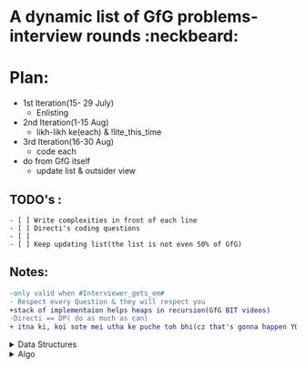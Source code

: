 # A dynamic list of GfG problems-interview rounds :neckbeard:

# Plan: #
* 1st Iteration(15- 29 July)
    - Enlisting
* 2nd Iteration(1-15 Aug)
    - likh-likh ke(each) & !lite_this_time
* 3rd Iteration(16-30 Aug)
    - code each
* do from GfG itself
    - update list & outsider view

## TODO's :
    - [ ] Write complexities in front of each line
    - [ ] Directi's coding questions 
    - [ ]
    - [ ] Keep updating list(the list is not even 50% of GfG)


## Notes: 
```diff
-only valid when #Interviewer_gets_em#
- Respect every Question & they will respect you
+stack of implementaion helps heaps in recursion(GfG BIT videos)
-Directi == DP( do as much as can)
+ itna ki, koi sote mei utha ke puche toh bhi(cz that's gonna happen YOU KNOW THAT)
```


<details>
    <summary>Data Structures</summary>
    <details>
        <summary>BST</summary>
            <details>
                <summary>1.Intro</summary>
                    1.1 Declare<br>
                    1.2 Insert<br>
                    1.3.1 Delete a node<br>
                    1.3.2 Delete a tree<br>
                    1.4 search(key 'x')
                    1.5.1 Array to BST<br>
                    1.5.2 BST to array<br>
            </details> 
            <details>
                <summary>2.Traversal</summary>
                    2.1.1 DFS-recursion<br>
                    2.1.2 DFS-1 stack<br>
                    2.1.3 DFS-2 stack<br>
                    2.1.4 DFS-Morris Traversal<br>
                    2.2 BFS<br>
                    2.3 Line By Line BFS<br>
                    2.4 Diagonal BFS<br>
                    2.5 Spiral BFS<br>
                    2.6 Rerse BFS<br>
            </details>     
            <details>
                <summary>3.Const & Conv</summary>
                    3.1 Construct a tree from:<br>
                        3.1.1 preO & postO<br>
                        3.1.2 inO & preO<br>
                        3.1.3 preO & postO of Mirror Tree<br>
                        3.1.4 Linked List Rep<br>
                    3.2 Convert a BST to:<br>
                        3.2.1 Double Linked list(all 4 sets)<br>
                        3.2.2 Sum Tree<br>
                    3.3 Flip the tree<br>
                    3.4 Min swaps to convert BT to BST<br>
            </details> 
            <details>
                <summary>4.Check & Print</summary>
                    4.1 Check:<br>
                        4.1.1 isMirror?<br>
                        4.1.2 isFoldale?<br>
                        4.1.3 isSumTree?<br>
                        4.1.4 has children sum property?<br>
                        4.1.5 cousins?<br>
                        4.1.6 all leaves at same level?<br>
                        4.1.7 if preO, postO, inO are of same tree?<br>
                        4.1.8 prefect tree?<br>
                        4.1.9 full BT?<br>
                        4.1.10 complete tree?<br>
                        4.1.11 is height balanced/Red-Black tree?<br>
                        4.1.12 is subset of another BST?<br>
                        4.1.13 are Mirror?<br>
                        4.1.14 are Identical?<br>
                    4.2 Print:<br>
                        4.2.1 cousins of each node<br>
                        4.2.2.1 print all root to leaf paths- recursion<br>
                        4.2.2.2 print all root to leaf paths- w/orecursion<br>
                        4.2.3 nodes at odd levels<br>
            </details>      
            <details>
                <summary>5.Summation</summary>
                    5.1 sum of all nodes<br>
                    5.2 sum of all parent nodes having child node x<br>
                    5.3 sum of all leaf nodes<br>
                    5.4 diagonal sum<br>
                    5.5 is there a leaf such that, sum(root->leaf) == root<br>
                    5.6 sum of nodes on longest path <br>
                    5.7 max sum such that no 2 nodes are adjacent<br>
                    5.8 find largest sum<br>
                    5.9 print all k-sum paths<br>
                    5.10 sum(root-> leaf) k<br>
            </details>     
            <details>
                <summary>6.LCA</summary>
                    6.1 LCA(all 3 sets)<br>
                    6.2 find dist b/w 2 nodes<br>
                    6.3 print ancestor of a node<br>
                    6.4 print k-th ancestor<br>
            </details> 
            <details>
                <summary>7.Misc</summary>
                    7.1 succinct encoding of BST<br>
                    7.2 custom tree<br>
                    7.3 tree isomorphism <br>
                    7.4 ways to color differently<br>
                    7.5 size of tree<br>
                    7.6 height/ depth of tree<br>
                    7.7 find deepest node<br>
                    7.8 max widht<br>
                    7.9 min depth<br>
                    7.10 vertical widht<br>
                    7.11 bottom view<br>
                    7.12 const leaf nodes<br>
                    7.13 connect nodes at same level(all 4)<br>
                    7.14 level with max no of nodes<br>
                    7.15 swap nodes at level k<br>
                    7.16 tilt of BST<br>
                    7.16 number of iterations to pass infor into all nodes<br>
            </details>                        
    </details>
    <details>
        <summary>Special Trees</summary>
        <details>
            <summary>1.Segment Tree</summary>
            <details>
                <summary>1.1 Const</summary>
            </details>   
            <details>
                <summary>1.2 getSum</summary>
            </details>   
            <details>
                <summary>1.3 Update</summary>
            </details>   
            <details>
                <summary>1.4 RMQ</summary>
            </details>   
            <details>
                <summary>1.5 Lazy Prop</summary>
            </details>                                                                  
        </details>  
        <details>
            <summary>2.Trie </summary>
            <details>
                    <summary>2.1 Const</summary>
            </details>  
            <details>
                    <summary>2.2 Insert</summary>
            </details>                
             <details>
                    <summary>2.3 Search</summary>
            </details>          
            <details>
                    <summary>2.4 Delete</summary>
            </details> 
             <details>
                    <summary>2.5 Longest Prefix</summary>
            </details>          
            <details>
                    <summary>2.6 Unque rows in boolean matrix</summary>
            </details>                                             
        </details>  
        <details>
            <summary>3.Balanced BT</summary>
            <details>
                <summary>3.1 AVL/BIT</summary>
                <details>
                        <summary>3.1.1 Declare </summary>
                </details>                      
                <details>
                        <summary>3.1.2 Insertion </summary>
                </details>          
                <details>
                        <summary>3.1.3 Deletion </summary>
                </details>                   
            </details>   
            <details>
                <summary>3.2 Red-Black Tree</summary>
                <details>
                        <summary>3.2.1 Declare </summary>
                </details>                      
                <details>
                        <summary>3.2.2 Insertion </summary>
                </details>          
                <details>
                        <summary>3.2.3 Deletion </summary>
                </details>                      
            </details>                    
        </details> 
        <details>
            <summary>4.Heap</summary>
        </details>  
        <details>
            <summary>5.Splay Tree</summary>
                <details>
                        <summary>5.1.1 Declare </summary>
                </details>  
                <details>
                        <summary>5.1.2 Rotation </summary>
                </details>                                      
                <details>
                        <summary>5.1.3 Search </summary>
                </details>                        
                <details>
                        <summary>5.1.4 Insertion </summary>
                </details>          
                <details>
                        <summary>5.1.5 Deletion </summary>
                </details>                  
        </details>  
        <details>
            <summary>6.Fenwick Tree</summary>
        </details>    
        <details>
            <summary>7.suffix tree</summary>
        </details>  
        <details>
            <summary>8.Prefix Tree</summary>
        </details>  
        <details>
            <summary>9.B-Tree</summary>
        </details>   
        <details>
            <summary>10. KD Tree</summary>
        </details>    
        <details>
            <summary>11.Treap</summary>
        </details>                           
    </details>
    <details>
        <summary>Graphs</summary>
        <details>
            <summary>1.Intro & Traversal</summary>
            <details>
                <summary>1.1 Rep(stl and class)</summary>
            </details>   
            <details>
                <summary>1.2 BFS</summary>
            </details>   
            <details>
                <summary>1.2 0-1 BFS</summary>
            </details>               
            <details>
                <summary>1.3 DFS</summary>
            </details>     
            <details>
                <summary>1.4 Find Mother Vertex</summary>
            </details>   
            <details>
                <summary>1.5 Watet-jug Prob(BFS)</summary>
            </details>   
            <details>
                <summary>1.6 Count #trees in forest</summary>
            </details>          
            <details>
                <summary>1.7 level of each node</summary>
            </details>   
            <details>
                <summary>1.8 Print All paths</summary>
            </details>   
            <details>
                <summary>1.9 Min #edges b/w 2 vertices</summary>
            </details>     
            <details>
                <summary>1.10 Count #nodes at dist k</summary>
            </details>   
            <details>
                <summary>1.11 BFS for disconnected</summary>
            </details>   
            <details>
                <summary>1.12 Min #moves by knight to reach target</summary>
            </details>  
            <details>
                <summary>1.12 Check if 2 nodes are in same path </summary>
            </details>                                                                         
        </details>   
        <details>
            <summary>2.Cycle</summary>
            <details>
                <summary>2.1 Detect Cycle in Directed Graph</summary>
            </details>             
            <details>
                <summary>2.2 Detect Cycle in Un-Directed Graph</summary>
            </details>             
            <details>
                <summary>2.3 Detect Cycle in Directed Grap Using Colors</summary>
            </details>       
           <details>
                <summary>2.4 Detect -ve cycle: Bellman Ford</summary>
            </details>             
            <details>
                <summary>2.5 Detect -ve cycle: Floyd Warshall</summary>
            </details>             
            <details>
                <summary>2.6 Union Find Algo</summary>
            </details>
            <details>
                <summary>2.6 Magical Indices in Array</summary>
            </details>                                                           
        </details>   
        <details>
            <summary>3.Topological Sort</summary>
            <details>
                <summary>3.1 About</summary>
            </details> 
            <details>
                <summary>3.2 All Top sort of directed connected graph</summary>
            </details>      
            <details>
                <summary>3.3 Kahn's algo</summary>
            </details>      
            <details>
                <summary>3.4 Longest Path(all 3)</summary>
            </details>                  
        </details>  
        <details>
            <summary>4.MSP</summary>
            <details>
                <summary>4.1 Prims algo(also STL, adjc list)</summary>
            </details> 
            <details>
                <summary>4.2 Kruskal's(also stl)</summary>
            </details>      
            <details>
                <summary>4.3 Boruvka</summary>
            </details>      
            <details>
                <summary>4.4 Total #spanning trees</summary>
            </details>  
        </details>   
        <details>
            <summary><5.Back-Track</summary>
            <details>
                <summary>5.1 if path of length >= k exists?</summary>
            </details> 
            <details>
                <summary>5.2 Tug of war</summary>
            </details>      
            <details>
                <summary>5.3 Knight tour</summary>
            </details>      
            <details>
                <summary>5.4 Rat in maze</summary>
            </details>      
            <details>
                <summary>5.5 n-Queen</summary>
            </details>      
            <details>
                <summary>5.6 m-coloring</summary>
            </details>      
            <details>
                <summary>5.7 HAMILTONIAN CYCLE</summary>
            </details>                 
        </details>   
        <details>
            <summary>6.Shortest Path</summary>
            <details>
                <summary>6.1 Dijkstra's(also stl & linked list)</summary>
            </details>      
            <details>
                <summary>6.2 printning all paths in Dijkstra</summary>
            </details>      
            <details>
                <summary>6.3 Bellman Ford</summary>
            </details>      
            <details>
                <summary>6.4 Floyd Warshall</summary>
            </details>      
            <details>
                <summary>6.5 Johnson</summary>
            </details>      
            <details>
                <summary>6.6 Dial's</summary>
            </details>      
            <details>
                <summary>6.7 shortest path in directed acyclic graph</summary>
            </details>      
            <details>
                <summary>6.8 Karp's</summary>
            </details>      
            <details>
                <summary>6.9 0-1 BFS</summary>
            </details>                       
        </details>  
        <details>
            <summary>7.Connectivity</summary>
            <details>
                <summary>7.1 connectivity in directed graph</summary>
            </details>      
            <details>
                <summary>7.2 is path exists?</summary>
            </details>      
            <details>
                <summary>7.3 Articulation Points</summary>
            </details>      
            <details>
                <summary>7.4 Biconnected components</summary>
            </details>      
            <details>
                <summary>7.5 Biconnected Graph</summary>
            </details>      
            <details>
                <summary>7.6 Bridges</summary>
            </details>      
            <details>
                <summary>7.7 Eulerian Paths</summary>
            </details>        
            <details>
                <summary>7.8 Fleury's</summary>
            </details>      
            <details>
                <summary>7.9 Strongly Connected</summary>
            </details>      
            <details>
                <summary>7.10 Taragn's</summary>
            </details>      
            <details>
                <summary>7.11 # non-reachable nvertices</summary>
            </details>      
            <details>
                <summary>7.12 check if graph is tree?</summary>
            </details>      
        </details>   
        <details>
            <summary>8.Max Flow</summary>
            <details>
                <summary>8.1 Ford-Fulkerson</summary>
            </details> 
            <details>
                <summary>8.2 #edge-disjoint paths b/w 2 vertices</summary>
            </details>      
            <details>
                <summary>8.3 Min s-t cut flow</summary>
            </details>      
            <details>
                <summary>8.4 Max bipartite matching</summary>
            </details>      
            <details>
                <summary>8.5 Karger's </summary>
            </details>      
            <details>
                <summary>8.6 Dinic's</summary>
            </details>                  
        </details>   
        <details>
            <summary>9.Hard</summary>
            <details>
                <summary>9.1 Graph Coloring</summary>
            </details> 
            <details>
                <summary>9.2 TSP(travelling slaseman)</summary>
            </details>                  
        </details>                                      
    </details> 
    <details>
        <summary>Linked List</summary>
        <details>
            <summary>1.Singly Linked List</summary>
            <details>
                <summary>1.1 Declaration</summary>
            </details> 
            <details>
                <summary>1.2 Traversal</summary>
            </details>      
            <details>
                <summary>1.3 Insertion</summary>
            </details>      
            <details>
                <summary>1.4 Deletion</summary>
            </details>      
            <details>
                <summary>1.5 Delete a ll</summary>
            </details>      
            <details>
                <summary>1.6 Search</summary>
            </details>      
            <details>
                <summary>1.7 Nth node from end</summary>
            </details>      
            <details>
                <summary>1.8 Print middle ele</summary>
            </details>      
            <details>
                <summary>1.9 detect loop</summary>
            </details>      
            <details>
                <summary>1.10 Find length of loop</summary>
            </details>    
            <details>
                <summary>1.11 isPalindrome?</summary>
            </details>   
            <details>
                <summary>1.12 Remove Duplicates from(sorted and unsorted)</summary>
            </details>    
            <details>
                <summary>1.13 Swap nodes</summary>
            </details>    
            <details>
                <summary>1.14 move last element to front</summary>
            </details>   
            <details>
                <summary>1.15 intersection of 2 ll</summary>
            </details>    
            <details>
                <summary>1.16.1 quicksort</summary>
            </details>    
            <details>
                <summary>1.16.2 insertion sort</summary>
            </details> 
            <details>
                <summary>1.16.3 merge sort</summary>
            </details>                            
            <details>
                <summary>1.17 Reverse a ll(2 pointer & recursion)</summary>
            </details>   
            <details>
                <summary>1.18 Merge 2 ll</summary>
            </details>   
            <details>
                <summary>1.19 Alternate odd and even nodes print</summary>
            </details>    
            <details>
                <summary>1.20 add 2 numbers rep by ll(both sets)</summary>
            </details>  
            <details>
                <summary>1.21 Rotate ll</summary>
            </details>   
            <details>
                <summary>1.22 flatten ll</summary>
            </details> 
            <details>
                <summary>1.23 Three sum</summary>
            </details>   
            <details>
                <summary>1.24 sort a ll of 0s,1s,2s</summary>
            </details> 
            <details>
                <summary>1.25 add 1 to a number</summary>
            </details>   
            <details>
                <summary>1.26 delete a node at given position</summary>
            </details>                                                                                                                                          
        </details> 
        <details>
            <summary>2. Circular Linked List</summary>
        </details>      
        <details>
            <summary>3.Doubly Linked List</summary>
        </details>             
    </details>
    <details>
        <summary>Hash</summary>
    </details>
    <details>
        <summary>Array</summary>
    <details>
        <summary>1. Rotations</summary>
        <details>
            <summary>1.1 Rotate by d(all 3)</summary>
        </details> 
        <details>
            <summary>1.2 reversal algo for arr rot</summary>
        </details>      
        <details>
            <summary>1.3 block swap algo</summary>
        </details>      
        <details>
            <summary>1.4 cyclically rotate arr</summary>
        </details>      
        <details>
            <summary>1.5 Search ele in sorted and rotated arr</summary>
        </details>      
        <details>
            <summary>1.6 given sorted & rotated arr, find 2 sum</summary>
        </details>      
        <details>
            <summary>1.7 find rotation count in rotated sorted arr</summary>
        </details>      
        <details>
            <summary>1.8 find min in rot-sorted arr</summary>
        </details>      
    </details> 
    <details>
        <summary>2. Arr-Rearr</summary>
        <details>
            <summary>2.1 rearr such that arr[i]=i</summary>
        </details> 
        <details>
            <summary>2.2 reverse arr</summary>
        </details>      
        <details>
            <summary>2.3 Rearrange array such that arr[i] >= arr[j] if i is even and arr[i]<=arr[j] if i is odd and j < i</summary>
        </details>      
        <details>
            <summary>2.4 Rearrange positive and negative numbers</summary>
        </details>      
        <details>
            <summary>2.5 Move all zeroes to end of array
(both sets)</summary>
        </details>      
        <details>
            <summary>2.6 Minimum swaps required to bring all elements less than or equal to k together</summary>
        </details>      
        <details>
            <summary>2.7 Rearrange array such that even positioned are greater than odd</summary>
        </details>      
        <details>
            <summary>2.8 Rearrange an array in order – smallest, largest, 2nd smallest, 2nd largest, ..
</summary>
        </details>      
        <details>
            <summary>2.9 Arrange given numbers to form the biggest number</summary>
        </details>      
        <details>
            <summary>2.10 
Rearrange an array in maximum minimum form(both sets)</summary>
        </details>   
        <details>
            <summary>2.11 Move all negative numbers to beginning and positive to end(both sets)</summary>
        </details> 
        <details>
            <summary>2.12 Rearrange array such that even index elements are smaller and odd index elements are greater
</summary>
        </details>      
        <details>
            <summary>2.13 Positive elements at even and negative at odd positions</summary>
        </details>      
        <details>
            <summary>2.14 Segregate 0s and 1s in an array</summary>
        </details>      
        <details>
            <summary>2.15 Longest Bitonic Subsequence
</summary>
        </details>      
        <details>
            <summary>2.16 Largest subarray with equal number of 0s and 1s</summary>
        </details>      
        <details>
            <summary>2.17 Maximum Product Sub-array
</summary>
        </details>      
        <details>
            <summary>2.18 Replace every element with the greatest element on right side
</summary>
        </details>  
        <details>
            <summary>2.19 Construction of Longest Increasing Subsequenc</summary>
        </details> 
        <details>
            <summary>2.19 
Sort elements by frequenc</summary>
        </details>      
        <details>
            <summary>2.20 Three way partitioning</summary>
        </details>      
        <details>
            <summary>2.21 Convert array into Zig-Zag fashion</summary>
        </details>      
        <details>
            <summary>2.22 Minimum number of swaps required for arranging pairs adjacent to each other</summary>
        </details>                                  
    </details>      
    <details>
        <summary>3. Order statistics </summary>
        <details>
            <summary>3.1 K’th Smallest/Largest Element in Unsorted Array(all 3 sets & stl & heap)</summary>
        </details> 
        <details>
            <summary>3.2 Kth smallest element in a row-wise and column-wise sorted 2D arra(all 2 sets)</summary>
        </details>      
        <details>
            <summary>3.3 Largest ele</summary>
        </details>      
        <details>
            <summary>3.4 Largest 3 ele's</summary>
        </details>      
        <details>
            <summary>3.5 Mean and median of an unsorted array</summary>
        </details>      
        <details>
            <summary>3.6 Median of Stream of Running Integers</summary>
        </details>      
        <details>
            <summary>3.7 Minimum product of k integers in an array of positive Integers</summary>
        </details>      
        <details>
            <summary>3.8 K-th Largest Sum Contiguous Subarray
</summary>
        </details>      
        <details>
            <summary>3.9 K maximum sum combinations from two arrays</summary>
        </details>      
        <details>
            <summary>3.10 K maximum sums of overlapping contiguous sub-arrays</summary>
        </details>          
        <details>
            <summary>3.11 K maximum sums of non-overlapping contiguous sub-arrays</summary>
        </details>   
        <details>
            <summary>3.12 Find k pairs with smallest sums in two arrays</summary>
        </details>          
        <details>
            <summary>3.13 Second largest element in an array</summary>
        </details>   
        <details>
            <summary>3.14 k-th smallest absolute difference of two elements in an array
</summary>
        </details>          
        <details>
            <summary>3.15 Find the smallest missing number</summary>
        </details>   
        <details>
            <summary>3.16 Maximum sum such that no two elements are adjacent</summary>
        </details>   
        <details>
            <summary>3.17 Next Greater Element</summary>
        </details>   
        <details>
            <summary>3.1</summary>
        </details>   
        <details>
            <summary>3.1</summary>
        </details>                                                                          
    </details>      
    <details>
        <summary>4. Range Queries</summary>
    </details>      
    <details>
        <summary>6. Optimization</summary>
    </details>                  
    <details>
        <summary>7. Matrix</summary>
    </details> 
    <details>
        <summary>8. Misc</summary>
    </details>          
    </details>
    <details>
        <summary>Strings</summary>
    </details>    
 
</details>
<details>
    <summary>Algo</summary>
    <details>
        <summary>1. Searching & Sorting</summary>
            <details>
                <summary>1.1 Search for key</summary>
                 <details>
                    <summary>1.1.1 Linear</summary>
                </details> 
                <details>
                    <summary>1.1.2 Binary</summary>
                </details>      
                <details>
                    <summary>1.1.3 Ternary</summary>
                </details>      
                <details>
                    <summary>1.1.4 Jump</summary>
                </details>      
                <details>
                    <summary>1.1.5 Interpolation</summary>
                </details>      
                <details>
                    <summary>1.1.6 Exponantial</summary>
                </details>                     
            </details>     
            <details>
                <summary>1.2 Search for pattern</summary>
                <details>
                    <summary>1.2.1 KMP</summary>
                </details> 
                <details>
                    <summary>1.2.2 Rabin_karp</summary>
                </details>  
            </details>  
            <details>
                <summary>1.2 Sort</summary>
                <details>
                    <summary>1.2.1 Selection(betterment and stability)</summary>
                </details> 
                <details>
                    <summary>1.2.2 Bubble(betterment) </summary>
                </details>      
                <details>
                    <summary>1.2.3 Insertion(recursion)</summary>
                </details>      
                <details>
                    <summary>1.2.4 Quick(recursion)</summary>
                </details>      
                <details>
                    <summary>1.2.5 Merge</summary>
                </details>      
                <details>
                    <summary>1.2.6 Heap</summary>
                </details>      
                <details>
                    <summary>1.2.7 Counting</summary>
                </details>      
                <details>
                    <summary>1.2.8 Bucket</summary>
                </details> 
                <details>
                    <summary>1.2.9 Merge</summary>
                </details>                                  
            </details>                           
    </details>  
    <details>
        <summary>2.Bakctrack</summary>
        <details>
            <summary>2.1 Knight's Tour</summary>
        </details> 
        <details>
            <summary>2.2 Rat in maze( || multiple jumps allowed)</summary>
        </details>      
        <details>
            <summary>2/3 N-Queen Prob( || in O(n)space)</summary>
        </details>      
        <details>
            <summary>2.4 Subset Sum</summary>
        </details>      
        <details>
            <summary>2.5 m-coloring prob</summary>
        </details>      
        <details>
            <summary>2.6 Hamiltonian Cycle</summary>
        </details>      
        <details>
            <summary>2.7 Sudoku</summary>
        </details>      
        <details>
            <summary>2.8 Cryptarithmetic Puzzle( ||stl)</summary>
        </details>      
        <details>
            <summary>2.9 Magnet Puzzle</summary>
        </details>      
        <details>
            <summary>2.10 Boggle ( || using Trie)</summary>
        </details>  
        <details>
            <summary>2.11 Remove invalid parentheses</summary>
        </details> 
        <details>
            <summary>2.12 Print all permutations of string</summary>
        </details>      
        <details>
            <summary>2.13 Tug Of War</summary>
        </details>      
        <details>
            <summary>2.14 8-queen problem</summary>
        </details>      
        <details>
            <summary>2.15 combinational Sum</summary>
        </details>      
        <details>
            <summary>2.16 Backtrack to find all subsets</summary>
        </details>  
        <details>
            <summary>2.17 Count all possible paths between 2 vertices</summary>
        </details> 
        <details>
            <summary>2.18 FInd all distinct subsets of given set</summary>
        </details>      
    </details> 
    <details>
        <summary>3.DP</summary>
        <details>
            <summary>3.1 Concepts</summary>
            <details>
                <summary>3.1.1 Tabulation vs Memoization</summary>
            </details>      
            <details>
                <summary>3.1.2 Optimal Substructure Property</summary>
            </details>  
            <details>
                <summary>3.1.3 Overlapping Subproblems Property</summary>
            </details>      
            <details>
                <summary>3.1.4 How to solve DP</summary>
            </details>              
        </details> 
        <details>
            <summary>3.2 Adv Concepts</summary>
            <details>
                <summary>3.2.1 Bitmasking -1D</summary>
            </details>      
            <details>
                <summary>3.2.2 Bitmasking -2D</summary>
            </details>      
            <details>
                <summary>3.2.3 Digit DP</summary>
            </details>                 
        </details> 
        <details>
            <summary>3.3 Basic Prob</summary>
            <details>
                <summary>3.3.1 Ugly Numbers</summary>
            </details> 
            <details>
                <summary>3.3.2 Fibonacci Numbers</summary>
            </details>  
            <details>
                <summary>3.3.3 nth Catalan number</summary>
            </details> 
            <details>
                <summary>3.3.3 Bell numbers(#ways to partiton a set)</summary>
            </details>   
            <details>
                <summary>3.3.4 Binomial Coeff</summary>
            </details> 
            <details>
                <summary>3.3.5 Tiling Prob</summary>
            </details>  
            <details>
                <summary>3.3.5 Gold Mine Prob</summary>
            </details> 
            <details>
                <summary>3.3.6 Coin Change Prob</summary>
            </details>                                        
            <details>
                <summary>3.3.7 Friends Pairing Prob</summary>
            </details> 
            <details>
                <summary>3.3.8 Subset Sum Prob( || in O(sum)space)</summary>
            </details>  
            <details>
                <summary>3.3.9 subsets with sum divisible by m</summary>
            </details> 
            <details>
                <summary>3.3.10 Largest divisible pairs subset</summary>
            </details>   
            <details>
                <summary>3.3.11 Perfect Sum prob(print all subsets with given sum)</summary>
            </details> 
            <details>
                <summary>3.3.12 nCr</summary>
            </details>  
            <details>
                <summary>3.3.13 Cutting a rod</summary>
            </details> 
            <details>
                <summary>3.3.14 Tiling with Dominos</summary>
            </details>        
            <details>
                <summary>3.3.15 Print Fibonacci series in reverse order</summary>
            </details>      
            <details>
                <summary>3.3.16 Longest common subsequence(|| space optimised sol)</summary>
            </details>        
            <details>
                <summary>3.3.17 Longest Repeated Subsequence</summary>
            </details>      
            <details>
                <summary>3.3.18 Find n-th element from Stern’s Diatomic Series</summary>
            </details>        
            <details>
                <summary>3.3.19 Find maximum possible stolen value from houses
</summary>
            </details>   
            <details>
                <summary>3.3.20 Find number of solutions of a linear equation of n variables</summary>
            </details>        
            <details>
                <summary>3.3.21 Count number of ways to reach a given score in a game</summary>
            </details>      
            <details>
                <summary>3.3.22 Count ways to reach the nth stair using step 1, 2 or 3</summary>
            </details>        
            <details>
                <summary>3.3.23 Counts paths from a point to reach Origin
</summary>
            </details>   
            <details>
                <summary>3.3.23 Count number of ways to cover a distance
</summary>
            </details>        
            <details>
                <summary>3.3.24 Count ways to divide circle using N non-intersecting chords
</summary>
            </details>   
            <details>
                <summary>3.3.25 Count the number of ways to tile the floor of size n x m using 1 x m size tiles</summary>
            </details>        
            <details>
                <summary>3.3.26 Count all possible paths from top left to bottom right of a mXn matrix</summary>
            </details>   
            <details>
                <summary>3.3.27 Unique paths in a Grid with Obstacles</summary>
            </details>        
            <details>
                <summary>3.3.28 Number of n-digits non-decreasing integers</summary>
            </details>      
            <details>
                <summary>3.3.29 Number of decimal numbers of length k, that are strict monotone</summary>
            </details>        
            <details>
                <summary>3.3.30 Different ways to sum n using numbers greater than or equal to m</summary>
            </details>  
            <details>
                <summary>3.3..........100</summary>
            </details>                  
        </details>      
        <details>
            <summary>3.4 Intermediate Prob</summary>
            <details>
                <summary>3.4.1 Lobb number</summary>
            </details>     
            <details>
                <summary>3.4.2 Eulerian number</summary>
            </details> 
            <details>
                <summary>3.4.3 Delannoy number</summary>
            </details>     
            <details>
                <summary>3.4.4 Rencontres number</summary>
            </details>  
            <details>
                <summary>3.4.5 Super ugly numbers(Number whose prime factors are in given set)</summary>
            </details>     
            <details>
                <summary>3.4.6 Jacobsthal and Jacobsthal-Lucas numbers</summary>
            </details> 
            <details>
                <summary>3.4.7 0-1 Knapsack Problem</summary>
            </details>     
            <details>
                <summary>3.4.8 Printing Items in 0/1 Knapsack</summary>
            </details>   
            <details>
                <summary>3.4.9 Unbounded Knapsack (Repetition of items allowed)
</summary>
            </details>     
            <details>
                <summary>3.5.6 A Space Optimized DP solution for 0-1 Knapsack Problem
</summary>            
            <details>
                <summary>3.4.10 Floyd Warshall Algorithm
</summary>
            </details> 
            <details>
                <summary>3.4.11 Bellman–Ford Algorithm
</summary>
            </details>     
            <details>
                <summary>3.4.12 Egg Dropping Puzzle
</summary>
            </details>  
            <details>
                <summary>3.4.13 Min Cost Path
</summary>
            </details>          
            <details>
                <summary>3.4.14 Min cost path
</summary>
            </details>                  
            <details>
                <summary>3.4.13 Temple Offerings</summary>
            </details>     
            <details>
                <summary>3.4.14 Dice Throw Problem</summary>
            </details> 
            <details>
                <summary>3.4.15 Word Break Prob</summary>
            </details>     
            <details>
                <summary>3.4.16 Word Break Problem</summary>
            </details>   
            <details>
                <summary>3.4.17 Vertex Cover Problem</summary>
            </details> 
            <details>
                <summary>3.4.18 Tile Stacking Problem</summary>
            </details>     
            <details>
                <summary>3.4.19 Box-Stacking Problem
</summary>
            </details>   
            <details>
                <summary>3.4.20 Highway Billboard Problem</summary>
            </details> 
            <details>
                <summary>3.4.21 Partition Problem
(all 3 sets)</summary>
            </details>     
            <details>
                <summary>3.4.22 High-effort vs. Low-effort Tasks Problem</summary>
            </details>   
            <details>
                <summary>3.4.23 Longest Bitonic Subsequence
</summary>
            </details> 
            <details>
                <summary>3.4.24 Longest Palindromic Subsequence
(|| with O(n))</summary>
            </details>     
            <details>
                <summary>3.4.25 Count All Palindromic Subsequence in a given String</summary>
            </details>  
            <details>
                <summary>3.4.26 Number of palindromic subsequences of length k
</summary>
            </details> 
            <details>
                <summary>3.4.27 Shortest Common Supersequence
</summary>
            </details>     
            <details>
                <summary>3.4.28 Longest Repeating Subsequence</summary>
            </details>   
            <details>
                <summary>3.4.29 Count Distinct Subsequences</summary>
            </details> 
            <details>
                <summary>3.4.30 Longest Zig-Zag Subsequence</summary>
            </details>     
            <details>
                <summary>3.4.31 Largest sum Zigzag sequence in a matrix
</summary>
            </details>   
            <details>
                <summary>3.4.32 Weighted job scheduling(all 3 sets)</summary>
            </details> 
            <details>
                <summary>3.4.33 Number of paths with exactly k coins
</summary>
            </details>     
            <details>
                <summary>3.4.34 Count Possible Decodings of a given Digit Sequence</summary>
            </details>   
            <details>
                <summary>3.4.35 Count number of ways to partition a set into k subsets</summary>
            </details> 
            <details>
                <summary>3.4.36 Count of n digit numbers whose sum of digits equals to given sum
</summary>
            </details>     
            <details>
                <summary>3.4.37 
Count ways to assign unique cap to every person</summary>
            </details>     
            <details>
                <summary>3.4.38 Length of the longest substring without repeating characters</summary>
            </details>     
            <details>
                <summary>3.4.  Travelling Salesman Problem | Set 1 (Naive and Dynamic Programming)</summary>
            </details>     
            <details>
                <summary>3.4..........100</summary>
            </details>                                                                                                                 
        </details>      
        <details>
            <summary>3.5 Hard Prob</summary>
            <details>
                <summary>3.5.1 Palindrome Partitioning </summary>
            </details>  
            <details>
                <summary>3.5.2 Word-wrap Problem</summary>
            </details>  
            <details>
                <summary>3.5.3 Painters problem</summary>
            </details>  
            <details>
                <summary>3.5.4 Boolean Parenthesization Problem
</summary>
            </details>  
            <details>
                <summary>3.5.5 Program for Bridge and Torch problem</summary>
            </details>  
            <details>
                <summary>3.5.6 A Space Optimized DP solution for 0-1 Knapsack Problem
</summary>
            </details>   
            <details>
                <summary>3.5.7 Matrix Chain Multiplication</summary>                                                          
            </details>
            <details>
                <summary>3.5.8 Printing brackets in Matrix Chain Multiplication Problem</summary>                                                          
            </details>
            <details>
                <summary>3.5.9 Number of palindromic paths in a matrix
</summary>                                                          
            </details>
            <details>
                <summary>3.5.10 Largest rectangular sub-matrix whose sum is 0
</summary>                                                          
            </details>
            <details>
                <summary>3.5.11 Largest rectangular sub-matrix having sum divisible by k
</summary>                                                          
            </details>
            <details>
                <summary>3.5.12 Largest area rectangular sub-matrix with equal number of 1’s and 0’s
            </summary> 
             <details>
            <details>
                <summary>3.5.13 Maximum sum bitonic subarray</summary>
            </details> 
            <details>
                <summary>3.5.14 Maximum sum rectangle in a 2D matrix</summary>
            </details>      
            <details>
                <summary>3.5.15 Maximum Subarray Sum Excluding Certain Elements</summary>
            </details>      
            <details>
                <summary>3.5.16 Maximum weight transformation of a given string
</summary>
            </details>                   
            </details>                                    
                <summary>3.4..........100</summary>
            </details>                             
        </details>      
    </details>      
    <details>
        <summary>4.Greedy</summary>
        <details>
            <summary>4.1 Standard algos</summary>
            <details>
                <summary>4.1.1 Activity Selection Prob</summary>
            </details> 
            <details>
                <summary>4.1.2 Egyptian Fraction</summary>
            </details>      
            <details>
                <summary>4.1.3 Job Sequencing Problem
(~||disjoint sets || loss minimisation-1||loss minimisation -2)</summary>
            </details>      
            <details>
                <summary>4.1.4 Huffman Coding(~||for sorted input)</summary>
            </details>  
            <details>
                <summary>4.1.5 Huffman Decoding</summary>
            </details> 
            <details>
                <summary>4.1.6 Water Connection Prob</summary>
            </details>      
            <details>
                <summary>4.1.7 Policeman catch thieves</summary>
            </details>      
            <details>
                <summary>4.1.8 Minimum Swaps for Bracket Balancing</summary>
            </details>      
           <details>
                <summary>4.1.9 Fitting Shelves Problem
</summary>
            </details>      
           <details>
                <summary>4.1.10 Assign Mice to Holes
</summary>
            </details>                                                   
        </details> 
        <details>
            <summary>4.2 Greedy in Graph</summary>
            <details>
                <summary>4.2.1 Kruskal's MSP</summary>
            </details> 
            <details>
                <summary>4.2.2 Prim's MSP</summary>
            </details>      
            <details>
                <summary>4.2.3 Boruvka's MSP</summary>
            </details>      
            <details>
                <summary>4.2.3 Dijkstra's shortest path</summary>
            </details>      
            <details>
                <summary>4.2.4 Dial's</summary>
            </details>      
            <details>
                <summary>4.2.5 Min cost</summary>
            </details>      
            <details>
                <summary>4.2.6 Max flow</summary>
            </details>      
            <details>
                <summary>4.2.7 #single cycle components in undirected graph</summary>
            </details>      
        </details>      
        <details>
            <summary>4.3 Greedy in arrays</summary>
            <details>
                <summary>4.3.1 Min product subset</summary>
            </details> 
            <details>
                <summary>4.3.2 Max product subset</summary>
            </details>      
            <details>
                <summary>4.3.3 Maximize array sum after k-negations(both sets)</summary>
            </details>      
            <details>
                <summary>4.3.4 Maximize the sum of arr[i]*i
</summary>
            </details>      
            <details>
                <summary>4.3.5 Maximum sum of increasing order elements from n arrays
</summary>
            </details>      
            <details>
                <summary>4.3.6 Maximum sum of absolute difference of an array</summary>
            </details>      
            <details>
                <summary>4.3.7 Maximize sum of consecutive differences in a circular array</summary>
            </details>      
            <details>
                <summary>4.3.8 Maximum height pyramid from the given array of objects
</summary>
            </details>      
            <details>
                <summary>4.3.9 Partition into two subarrays of lengths k and (N – k) such that the difference of sums is maximum
</summary>
            </details>      
            <details>
                <summary>4.3.10 Minimum sum of product of two arrays</summary>
            </details>     
            <details>
                <summary>4.3.11 Minimum sum by choosing minimum of pairs from array
</summary>
            </details> 
            <details>
                <summary>4.3.12 Minimum sum of absolute difference of pairs of two arrays
</summary>
            </details>      
            <details>
                <summary>4.3.13 Minimum operations to make GCD of array a multiple of k
</summary>
            </details>      
            <details>
                <summary>4.3.14 Minimum sum of absolute difference of pairs of two arrays
</summary>
            </details>      
            <details>
                <summary>4.3.15 Minimum sum of two numbers formed from digits of an array
</summary>
            </details>      
            <details>
                <summary>4.3.16 Minimum increment/decrement to make array non-Increasing</summary>
            </details>      
            <details>
                <summary>4.3.17 Minimize sum of product of two arrays with permutation allowed</summary>
            </details>      
            <details>
                <summary>4.3.18 Sorting array with reverse around middle
</summary>
            </details>      
            <details>
                <summary>4.3.19 Sum of Areas of Rectangles possible for an array
</summary>
            </details>      
            <details>
                <summary>4.3.20 Array element moved by k using single moves</summary>
            </details>           
            <details>
                <summary>4.3.21 Find if k bookings possible with given arrival and departure times
</summary>
            </details>           
            <details>
                <summary>4.3.22 Lexicographically smallest array after at-most K consecutive swaps
</summary>
            </details> 
            <details>
                <summary>4.3.23 Largest lexicographic array with at-most K consecutive swaps
</summary>
            </details>                                                            
        </details>      
        <details>
            <summary>4.4 Greedy in OS</summary>
            <details>
                <summary>4.4.1 First Fit algorithm in Memory Management</summary>
            </details> 
            <details>
                <summary>4.4.2 Best Fit algorithm in Memory Management
</summary>
            </details>      
            <details>
                <summary>4.4.3 Worst Fit algorithm in Memory Management</summary>
            </details>      
            <details>
                <summary>4.4.4 Operating System | Program for Next Fit algorithm in Memory Management
</summary>
            </details>      
            <details>
                <summary>4.4.5 Shortest Job First Scheduling
</summary>
            </details>      
            <details>
                <summary>4.4.6 Program for Shortest Job First (SJF) scheduling | Set 2 (Preemptive)
</summary>
            </details>      
            <details>
                <summary>4.4.7 Schedule jobs so that each server gets equal load
</summary>
            </details>      
            <details>
                <summary>4.4.8 Job Scheduling with two jobs allowed at a time</summary>
            </details>      
            <details>
                <summary>4.4.9 Scheduling priority tasks in limited time and minimizing loss
</summary>
            </details>      
            <details>
                <summary>4.4.10 Page Replacement (~|| LRU || FIFO)</summary>
            </details>                      
        </details>      
        <details>
            <summary>4.5 Apporx Greedy for NP-complete probs</summary>
        </details>      
        <details>
            <summary>4.6 Misc</summary>
            <details>
                <summary>4.6.1 Split n into maximum composite numbers</summary>
            </details> 
            <details>
                <summary>4.6.2 Maximum trains for which stoppage can be provided</summary>
            </details>      
            <details>
                <summary>4.6.3 Buy Maximum Stocks if i stocks can be bought on i-th day
</summary>
            </details>      
            <details>
                <summary>4.6.4 Find the minimum and maximum amount to buy all N candies
</summary>
            </details>      
            <details>
                <summary>4.6.5 Maximum sum possible equal to sum of three stacks
</summary>
            </details>      
            <details>
                <summary>4.6.6 Maximum elements that can be made equal with k updates
</summary>
            </details>      
            <details>
                <summary>4.6.7 Divide cuboid into cubes such that sum of volumes is maximum
</summary>
            </details>      
            <details>
                <summary>4.6.8 Maximum number of customers that can be satisfied with given quantity
</summary>
            </details>      
            <details>
                <summary>4.6.9 Minimum Fibonacci terms with sum equal to K
</summary>
            </details>      
            <details>
                <summary>4.6.10 Divide 1 to n into two groups with minimum sum difference
</summary>
            </details>  
            <details>
                <summary>4.6.11 Minimize cash flow among friends
</summary>
            </details> 
            <details>
                <summary>4.6.12 Minimum rotations to unlock a circular lock
</summary>
            </details>      
            <details>
                <summary>4.6.13 Paper cut into minimum number of squares
</summary>
            </details>      
            <details>
                <summary>4.6.14 Minimum difference between groups of size two
</summary>
            </details>      
            <details>
                <summary>4.6.15 Minimum rooms for m events of n batches with given schedule
</summary>
            </details>      
            <details>
                <summary>4.6.16 Connect n ropes with minimum cost
</summary>
            </details>      
            <details>
                <summary>4.6.17 Minimum Cost to cut a board into squares
</summary>
            </details>      
            <details>
                <summary>4.6.18 Minimum cost to process m tasks where switching costs
</summary>
            </details>      
            <details>
                <summary>4.6.19 Minimum cost to make array size 1 by removing larger of pairs
</summary>
            </details>      
            <details>
                <summary>4.6.20 Minimum cost for acquiring all coins with k extra coins allowed with every coin</summary>
            </details>   
            <details>
                <summary>4.6.21 Minimum time to finish all jobs with given constraints </summary>
            </details> 
            <details>
                <summary>4.6.22 Minimum number of Platforms required for a railway/bus station
</summary>
            </details>      
            <details>
                <summary>4.6.23 Minimize the maximum difference between the heights of towers
</summary>
            </details>      
            <details>
                <summary>4.6.24 Minimum increment by k operations to make all elements equal</summary>
            </details>      
            <details>
                <summary>4.6.25 Minimum edges to reverse to make path from a source to a destination</summary>
            </details>      
            <details>
                <summary>4.6.26 Find minimum number of currency notes and values that sum to given amount</summary>
            </details>      
            <details>
                <summary>4.6.27 Minimum initial vertices to traverse whole matrix with given conditions</summary>
            </details>      
            <details>
                <summary>4.6.28 Find the Largest Cube formed by Deleting minimum Digits from a number</summary>
            </details>      
            <details>
                <summary>4.6.29 Check if it is possible to survive on Island
</summary>
            </details>      
            <details>
                <summary>4.6.30 Largest palindromic number by permuting digits
</summary>
            </details>   
            <details>
                <summary>4.6.31 Smallest number with sum of digits as N and divisible by 10^N</summary>
            </details> 
            <details>
                <summary>4.6.32 Find Smallest number with given number of digits and digits sum
</summary>
            </details>      
            <details>
                <summary>4.6.33 Rearrange characters in a string such that no two adjacent are same
</summary>
            </details>      
            <details>
                <summary>4.6.34 Rearrange a string so that all same characters become d distance away
</summary>
            </details>      
            <details>
                <summary>4.6.35 Print a closest string that does not contain adjacent duplicates
</summary>
            </details>      
            <details>
                <summary>4.6.36 Smallest subset with sum greater than all other elements</summary>
            </details>      
            <details>
                <summary>4.6.37 Lexicographically largest subsequence such that every character occurs at least k times</summary>
            </details>      
        </details>      
        <details>
            <summary>4.7 Greedy for special cases of DP probs</summary>
            <details>
                <summary>4.7.1 Set Cover Prob</summary>
            </details> 
            <details>
                <summary>4.7.2 Bin Packing Prob</summary>
            </details>      
            <details>
                <summary>4.7.3 Graph Coloring</summary>
            </details>      
            <details>
                <summary>4.7.4 K-centre Prob</summary>
            </details>      
            <details>
                <summary>4.7.5 Shortest superstring</summary>
            </details>      
            <details>
                <summary>4.7.6 TSP(naive-dry || MST)</summary>
            </details>               
        </details>        
    </details>      
    <details>
        <summary>5.Bitwise</summary>
        <details>
            <summary>5.1 Basic</summary>
            <details>
                <summary>5.1.1 Find the element that appears once</summary>
            </details> 
            <details>
                <summary>5.1.2 Detect if two integers have opposite signs
</summary>
            </details>      
            <details>
                <summary>5.1.3 Add 1 to a given number</summary>
            </details>      
            <details>
                <summary>5.1.4 Multiply a given Integer with 3.5
</summary>
            </details>      
            <details>
                <summary>5.1.5 Turn off the rightmost set bit</summary>
            </details>      
            <details>
                <summary>5.1.6 Find whether a given number is a power of 4 or not
</summary>
            </details>      
            <details>
                <summary>5.1.7 Compute modulus division by a power-of-2-number</summary>
            </details>      
            <details>
                <summary>5.1.8 Rotate bits of a number
</summary>
            </details>      
            <details>
                <summary>5.1.9 Find the Number Occurring Odd Number of Times
</summary>
            </details>      
            <details>
                <summary>5.1.10 Check for Integer Overflow
</summary>
            </details>   
            <details>
                <summary>5.1.11 Count set bits in an integer
</summary>
            </details> 
            <details>
                <summary>5.1.12 Count number of bits to be flipped to convert A to B
</summary>
            </details>      
            <details>
                <summary>5.1.13 Efficient way to multiply with 7</summary>
            </details>      
            <details>
                <summary>5.1.14 Program to find whether a no is power of two</summary>
            </details>      
            <details>
                <summary>5.1.15 Position of rightmost set bit
</summary>
            </details>      
            <details>
                <summary>5.1.16 Binary representation of a given number</summary>
            </details>      
            <details>
                <summary>5.1.17 Find position of the only set bit
</summary>
            </details>      
            <details>
                <summary>5.1.18 How to swap two numbers without using a temporary variable?
</summary>
            </details>      
            <details>
                <summary>5.1.19 Swap two nibbles in a byte</summary>
            </details>      
            <details>
                <summary>5.1.20 How to turn off a particular bit in a number?
</summary>
            </details>   
            <details>
                <summary>5.1.21 Russian Peasant (Multiply two numbers using bitwise operators)
</summary>
            </details> 
            <details>
                <summary>5.1.22 Add two bit strings
</summary>
            </details>      
            <details>
                <summary>5.1.23 Write your own strcmp that ignores cases</summary>
            </details>      
            <details>
                <summary>5.1.24 Check if two numbers are equal without using arithmetic and comparison operators
</summary>
            </details>      
            <details>
                <summary>5.1.25 Find XOR of two number without using XOR operator</summary>
            </details>      
            <details>
                <summary>5.1.26 Calculate XOR from 1 to n</summary>
            </details>      
            <details>
                <summary>5.1.27 Count minimum bits to flip such that XOR of A and B equal to C</summary>
            </details>      
            <details>
                <summary>5.1.28 Efficient method for 2’s complement of a binary string</summary>
            </details>      
            <details>
                <summary>5.1.29 Toggling k-th bit of a number</summary>
            </details>      
            <details>
                <summary>5.1.30 Convert decimal fraction to binary number
</summary>
            </details>   
            <details>
                <summary>5.1.31 Set the rightmost unset bit
</summary>
            </details> 
            <details>
                <summary>5.1.32 Convert a binary number to octal</summary>
            </details>      
            <details>
                <summary>5.1.33 Toggle bits in the given range</summary>
            </details>      
            <details>
                <summary>5.1.34 Toggle the last m bits
</summary>
            </details>      
            <details>
                <summary>5.1.........100</summary>
            </details>      
        </details> 
        <details>
            <summary>5.2 Intermediate</summary>
            <details>
                <summary>5.2.1 Swap bits in a given number</summary>
            </details> 
            <details>
                <summary>5.2.2 Little and Big Endian Mystery
</summary>
            </details>      
            <details>
                <summary>5.2.3 Smallest of three integers without comparison operators</summary>
            </details>      
            <details>
                <summary>5.2.4 A Boolean Array Puzzle
</summary>
            </details>      
            <details>
                <summary>5.2.5 Compute the integer absolute value (abs) without branching
</summary>
            </details>      
            <details>
                <summary>5.2.6 Compute the minimum or maximum of two integers without branching</summary>
            </details>      
            <details>
                <summary>5.2.7 Find the two non-repeating elements in an array of repeating elements</summary>
            </details>      
            <details>
                <summary>5.2.8 Write an Efficient C Program to Reverse Bits of a Number
</summary>
            </details>      
            <details>
                <summary>5.2.9 Smallest power of 2 greater than or equal to n
</summary>
            </details>    
            <details>
                <summary>5.2.10 find the parity of an unsigned integer</summary>
            </details> 
            <details>
                <summary>5.2.11 Swap all odd and even bits
</summary>
            </details>      
            <details>
                <summary>5.2.12 Check if binary representation of a number is palindrome
</summary>
            </details>      
            <details>
                <summary>5.2.13 Generate n-bit Gray Codes
</summary>
            </details>      
            <details>
                <summary>5.2.14 Check if a given number is sparse or not
</summary>
            </details>      
            <details>
                <summary>5.2.15 Euclid’s Algorithm when % and / operations are costly
</summary>
            </details>      
            <details>
                <summary>5.2.16 Find nth Magic Number
</summary>
            </details>      
            <details>
                <summary>5.2.17 How to swap two bits in a given integer?
</summary>
            </details>      
            <details>
                <summary>5.2.18 Calculate square of a number without using *, / and pow()</summary>
            </details>      
            <details>
                <summary>5.2.19 enerate 0 and 1 with 25% and 75% probability</summary>
            </details>            
            <details>
                <summary>5.2.20 Find even occurring elements in an array of limited range</summary>
            </details> 
            <details>
                <summary>5.2.21 Cyclic Redundancy Check and Modulo-2 Division</summary>
            </details>      
            <details>
                <summary>5.2.22 Copy set bits in a range</summary>
            </details>      
            <details>
                <summary>5.2.23 Check if a number is Bleak
</summary>
            </details>      
            <details>
                <summary>5.2.24 Count strings with consecutive 1’s
</summary>
            </details>    
            <details>
                <summary>5.2.25 Gray to Binary and Binary to Gray conversion
</summary>
            </details>                                      
            <details>
                <summary>5.2......100</summary>
            </details>                  
        </details>      
        <details>
            <summary>5.3 Hard</summary>
            <details>
                <summary>5.3.1 Count total set bits in all numbers from 1 to n
</summary>
            </details> 
            <details>
                <summary>5.3.2 Program to count number of set bits in an (big) array
</summary>
            </details>      
            <details>
                <summary>5.3.3 Next higher number with same number of set bits</summary>
            </details>      
            <details>
                <summary>5.3.4 Karatsuba algorithm for fast multiplication</summary>
            </details>      
            <details>
                <summary>5.3.5 Find the maximum subarray XOR in a given array
</summary>
            </details>      
            <details>
                <summary>5.3.6 Inserting m into n such that m starts at bit j and ends at bit i</summary>
            </details>      
            <details>
                <summary>5.3.7 Find Duplicates of array using bit array
</summary>
            </details>      
            <details>
                <summary>5.3.8 Find longest sequence of 1’s in binary representation with one flip</summary>
            </details>      
            <details>
                <summary>5.3.9 Closest (or Next) smaller and greater numbers with same number of set bits
</summary>
            </details>      
            <details>
                <summary>5.3.10 Bitmasking and Dynamic Programming | Set-2 (TSP)</summary>
            </details>   
            <details>
                <summary>5.3.11 Compute the parity of a number using XOR and table look-up
</summary>
            </details> 
            <details>
                <summary>5.3.12 XOR Encryption by Shifting Plaintext</summary>
            </details>      
            <details>
                <summary>5.3.13 Count pairs in an array which have at least one digit common
</summary>
            </details>      
            <details>
                <summary>5.3.14 Levelwise Alternating OR and XOR operations in Segment Tree</summary>
            </details>      
            <details>
                <summary>5.3.15 Booth’s Multiplication Algorithm</summary>
            </details>      
            <details>
                <summary>5.3.16 Leftover element after performing alternate Bitwise OR and Bitwise XOR operations on adjacent pairs</summary>
            </details>      
            <details>
                <summary>5.3.17 Number of pairs with Pandigital Concatenation
</summary>
            </details>      
            <details>
                <summary>5.3.18 Find the n-th number whose binary representation is a palindrome</summary>
            </details>      
            <details>
                <summary>5.3.........100</summary>
            </details>                        
        </details>       
        <details>
            <summary>5.4 Misc</summary>
        </details>            
    </details>      
    <details>
        <summary>5.Geometry/Maths</summary>
    </details>      
    <details>
        <summary>6.Div & Conq</summary>
    </details>    
</details>     
<!-- demo -->
<!-- 
<details>
    <summary></summary>
</details> 
<details>
    <summary></summary>
</details>      
<details>
    <summary></summary>
</details>      
<details>
    <summary></summary>
</details>      
<details>
    <summary></summary>
</details>      
<details>
    <summary></summary>
</details>      
<details>
    <summary></summary>
</details>      
<details>
    <summary></summary>
</details>      
<details>
    <summary></summary>
</details>      
<details>
    <summary></summary>
</details>          
  -->
